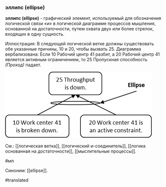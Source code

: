 ### эллипс (ellipse)

**эллипс (ellipse)** - графический элемент, используемый для обозначения логической связи «и» в логической диаграмме процессов мышления, основанной на достаточности, путем охвата двух или более стрелок, входящих в одну сущность.

Иллюстрация: В следующей логической ветке должны существовать обе указанные причины, 10 и 20, чтобы вызвать 25. Диаграмма вербализована: Если 10 Рабочий центр 41 разбит, а 20 Рабочий центр 41 является активным ограничением, то 25 Пропускная способность *(Проход)* падает.

![](images/image21.png)

См.: [[логическая ветка]], [[логический и-соединитель]], [[логика основанная на достаточности]], [[мыслительные процессы]].

#мп

Синоним: [[ellipse]].

#translated
